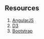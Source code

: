 Resources
---------

1. [AngularJS](http://angularjs.org/)
2. [D3](http://d3js.org/)
3. [Bootstrap](http://getbootstrap.com/)

